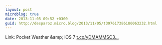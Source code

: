 ```yaml
---
layout: post
microblog: true
date: 2013-11-05 09:52 +0300
guid: http://desparoz.micro.blog/2013/11/05/t397617386180063232.html
---
```

Link: Pocket Weather &amp;amp; iOS 7 [t.co/yDMAMMSC3...](http://t.co/yDMAMMSC3g)
